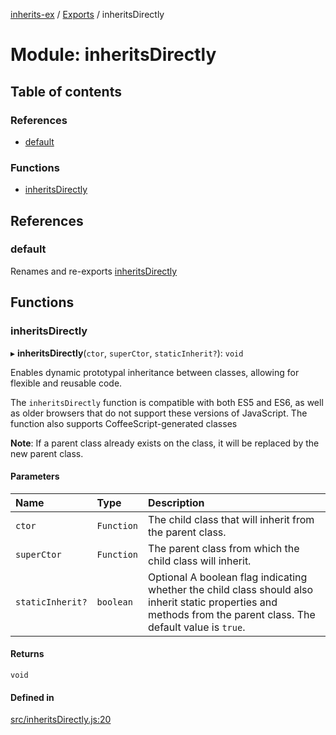 [inherits-ex](../README.md) / [Exports](../modules.md) / inheritsDirectly

# Module: inheritsDirectly

## Table of contents

### References

- [default](inheritsDirectly.md#default)

### Functions

- [inheritsDirectly](inheritsDirectly.md#inheritsdirectly)

## References

### default

Renames and re-exports [inheritsDirectly](inheritsDirectly.md#inheritsdirectly)

## Functions

### inheritsDirectly

▸ **inheritsDirectly**(`ctor`, `superCtor`, `staticInherit?`): `void`

Enables dynamic prototypal inheritance between classes, allowing for flexible and reusable code.

The `inheritsDirectly` function is compatible with both ES5 and ES6, as well as older browsers that do not support these versions of JavaScript.
The function also supports CoffeeScript-generated classes

**Note**: If a parent class already exists on the class, it will be replaced by the new parent class.

#### Parameters

| Name | Type | Description |
| :------ | :------ | :------ |
| `ctor` | `Function` | The child class that will inherit from the parent class. |
| `superCtor` | `Function` | The parent class from which the child class will inherit. |
| `staticInherit?` | `boolean` | Optional A boolean flag indicating whether the child class should also inherit static properties and methods from the parent class. The default value is `true`. |

#### Returns

`void`

#### Defined in

[src/inheritsDirectly.js:20](https://github.com/snowyu/inherits-ex.js/blob/44c1f65/src/inheritsDirectly.js#L20)
